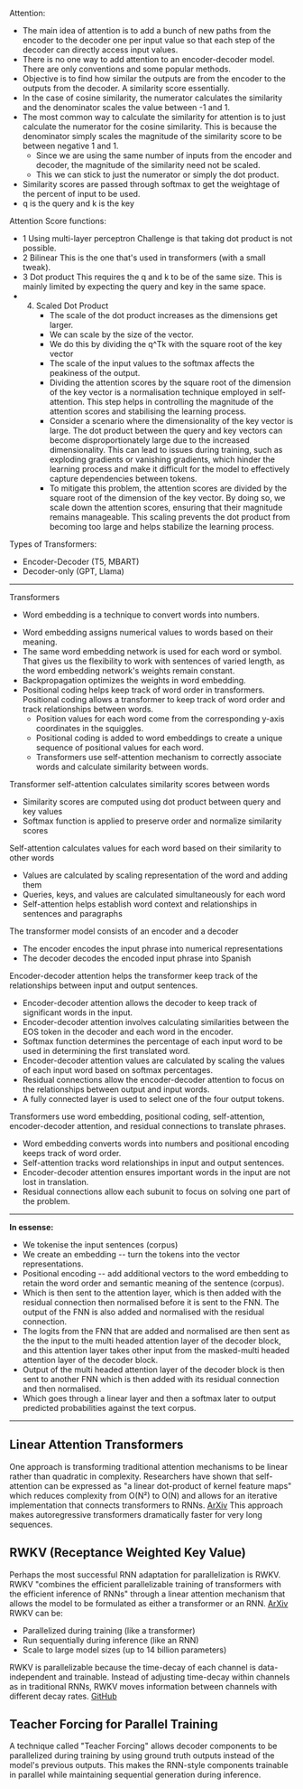 
Attention:
* The main idea of attention is to add a bunch of new paths from the encoder to the decoder one per input value so that each step of the decoder can directly access input values.
* There is no one way to add attention to an encoder-decoder model. There are only conventions and some popular methods. 
* Objective is to find how similar the outputs are from the encoder to the outputs from the decoder. A similarity score essentially.
* In the case of cosine similarity, the numerator calculates the similarity and the denominator scales the value between -1 and 1.
* The most common way to calculate the similarity for attention is to just calculate the numerator for the cosine similarity. This is because the denominator simply scales the magnitude of the similarity score to be between negative 1 and 1. 
	* Since we are using the same number of inputs from the encoder and decoder, the magnitude of the similarity need not be scaled. 
	* This we can stick to just the numerator or simply the dot product. 
* Similarity scores are passed through softmax to get the weightage of the percent of input to be used.
* q is the query and k is the key

Attention Score functions:
* 1 Using multi-layer perceptron
		Challenge is that taking dot product is not possible.
* 2 Bilinear
		This is the one that's used in transformers (with a small tweak).
* 3 Dot product
		This requires the q and k to be of the same size.
		This is mainly limited by expecting the query and key in the same space.
* 4. Scaled Dot Product
		* The scale of the dot product increases as the dimensions get larger.
		* We can scale by the size of the vector.
		* We do this by dividing the q^Tk with the square root of the key vector 
		* The scale of the input values to the softmax affects the peakiness of the output.
		* Dividing the attention scores by the square root of the dimension of the key vector is a normalisation technique employed in self-attention. This step helps in controlling the magnitude of the attention scores and stabilising the learning process.
		* Consider a scenario where the dimensionality of the key vector is large. The dot product between the query and key vectors can become disproportionately large due to the increased dimensionality. This can lead to issues during training, such as exploding gradients or vanishing gradients, which hinder the learning process and make it difficult for the model to effectively capture dependencies between tokens.
		* To mitigate this problem, the attention scores are divided by the square root of the dimension of the key vector. By doing so, we scale down the attention scores, ensuring that their magnitude remains manageable. This scaling prevents the dot product from becoming too large and helps stabilize the learning process.

Types of Transformers:
* Encoder-Decoder (T5, MBART)
* Decoder-only (GPT, Llama)

---------------------------------

Transformers
* Word embedding is a technique to convert words into numbers.
- Word embedding assigns numerical values to words based on their meaning.
- The same word embedding network is used for each word or symbol. That gives us the flexibility to work with sentences of varied length, as the word embedding network's weights remain constant.
- Backpropagation optimizes the weights in word embedding.
- Positional coding helps keep track of word order in transformers. Positional coding allows a transformer to keep track of word order and track relationships between words.
	- Position values for each word come from the corresponding y-axis coordinates in the squiggles.
	- Positional coding is added to word embeddings to create a unique sequence of positional values for each word.
	- Transformers use self-attention mechanism to correctly associate words and calculate similarity between words.

Transformer self-attention calculates similarity scores between words
- Similarity scores are computed using dot product between query and key values
- Softmax function is applied to preserve order and normalize similarity scores

Self-attention calculates values for each word based on their similarity to other words
- Values are calculated by scaling representation of the word and adding them
- Queries, keys, and values are calculated simultaneously for each word
- Self-attention helps establish word context and relationships in sentences and paragraphs

The transformer model consists of an encoder and a decoder
- The encoder encodes the input phrase into numerical representations
- The decoder decodes the encoded input phrase into Spanish 

Encoder-decoder attention helps the transformer keep track of the relationships between input and output sentences.
- Encoder-decoder attention allows the decoder to keep track of significant words in the input.
- Encoder-decoder attention involves calculating similarities between the EOS token in the decoder and each word in the encoder.
- Softmax function determines the percentage of each input word to be used in determining the first translated word.
- Encoder-decoder attention values are calculated by scaling the values of each input word based on softmax percentages.
- Residual connections allow the encoder-decoder attention to focus on the relationships between output and input words.
- A fully connected layer is used to select one of the four output tokens.

Transformers use word embedding, positional coding, self-attention, encoder-decoder attention, and residual connections to translate phrases.
- Word embedding converts words into numbers and positional encoding keeps track of word order.
- Self-attention tracks word relationships in input and output sentences.
- Encoder-decoder attention ensures important words in the input are not lost in translation.
- Residual connections allow each subunit to focus on solving one part of the problem.

--------------------------------- 

**In essense:**
* We tokenise the input sentences (corpus)
* We create an embedding -- turn the tokens into the vector representations.
* Positional encoding -- add additional vectors to the word embedding to retain the word order and semantic meaning of the sentence (corpus). 
*  Which is then sent to the attention layer, which is then added with the residual connection then normalised before it is sent to the FNN. The output of the FNN is also added and normalised with the residual connection.
* The logits from the FNN that are added and normalised are then sent as the the input to the multi headed attention layer of the decoder block, and this attention layer takes other input from the masked-multi headed attention layer of the decoder block.
* Output of the multi headed attention layer of the decoder block is then sent to another FNN which is then added with its residual connection and then normalised. 
* Which goes through a linear layer and then a softmax later to output predicted probabilities against the text corpus. 

--------------------------------- 

## Linear Attention Transformers

One approach is transforming traditional attention mechanisms to be linear rather than quadratic in complexity. Researchers have shown that self-attention can be expressed as "a linear dot-product of kernel feature maps" which reduces complexity from O(N²) to O(N) and allows for an iterative implementation that connects transformers to RNNs. [ArXiv](https://arxiv.org/abs/2006.16236) This approach makes autoregressive transformers dramatically faster for very long sequences.

## RWKV (Receptance Weighted Key Value)

Perhaps the most successful RNN adaptation for parallelization is RWKV. RWKV "combines the efficient parallelizable training of transformers with the efficient inference of RNNs" through a linear attention mechanism that allows the model to be formulated as either a transformer or an RNN. [ArXiv](https://arxiv.org/abs/2305.13048) RWKV can be:

- Parallelized during training (like a transformer)
- Run sequentially during inference (like an RNN)
- Scale to large model sizes (up to 14 billion parameters)

RWKV is parallelizable because the time-decay of each channel is data-independent and trainable. Instead of adjusting time-decay within channels as in traditional RNNs, RWKV moves information between channels with different decay rates. [GitHub](https://github.com/BlinkDL/RWKV-LM)

## Teacher Forcing for Parallel Training

A technique called "Teacher Forcing" allows decoder components to be parallelized during training by using ground truth outputs instead of the model's previous outputs. This makes the RNN-style components trainable in parallel while maintaining sequential generation during inference.

